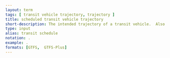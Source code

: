 ```yaml
---
layout: term
tags: [ transit vehicle trajectory, trajectory ]
title: scheduled transit vehicle trajectory
short-description: The intended trajectory of a transit vehicle.  Also known as transit schedule.
type: input
alias: transit schedule
notation: .
example: .
formats: [GTFS,  GTFS-Plus]
---
```

